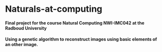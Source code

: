 # Naturals-at-computing

#### Final project for the course Natural Computing NWI-IMC042 at the Radboud University
#### Using a genetic algorithm to reconstruct images using basic elements of an other image.
